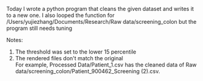Today I wrote a python program that cleans the given dataset and writes it to a new one. 
I also looped the function for /Users/yujiezhang/Documents/Research/Raw data/screening_colon but the program still needs tuning


Notes: 
1. The threshold was set to the lower 15 percentile
2. The rendered files don't match the original\
   For example, Processed Data/Patient_1.csv has the cleaned data of Raw data/screening_colon/Patient_900462_Screening (2).csv.
